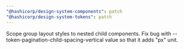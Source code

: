 ```yaml
---
"@hashicorp/design-system-components": patch
"@hashicorp/design-system-tokens": patch
---
```


Scope group layout styles to nested child components. Fix bug with --token-pagination-child-spacing-vertical value so that it adds "px" unit.
